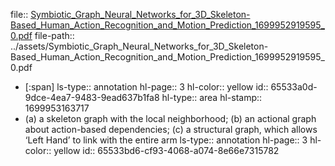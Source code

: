 file:: [Symbiotic_Graph_Neural_Networks_for_3D_Skeleton-Based_Human_Action_Recognition_and_Motion_Prediction_1699952919595_0.pdf](../assets/Symbiotic_Graph_Neural_Networks_for_3D_Skeleton-Based_Human_Action_Recognition_and_Motion_Prediction_1699952919595_0.pdf)
file-path:: ../assets/Symbiotic_Graph_Neural_Networks_for_3D_Skeleton-Based_Human_Action_Recognition_and_Motion_Prediction_1699952919595_0.pdf

- [:span]
  ls-type:: annotation
  hl-page:: 3
  hl-color:: yellow
  id:: 65533a0d-9dce-4ea7-9483-9ead637b1fa8
  hl-type:: area
  hl-stamp:: 1699953163717
- (a) a skeleton graph with the local neighborhood; (b) an actional graph about action-based dependencies; (c) a structural graph, which allows ‘Left Hand’ to link with the entire arm
  ls-type:: annotation
  hl-page:: 3
  hl-color:: yellow
  id:: 65533bd6-cf93-4068-a074-8e66e7315782